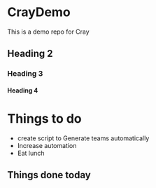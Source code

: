 # CrayDemo

This is a demo repo for Cray
## Heading 2 
### Heading 3
#### Heading 4




Things to do
============
* create script to Generate teams automatically
* Increase automation
* Eat lunch

Things done today
-----------------
